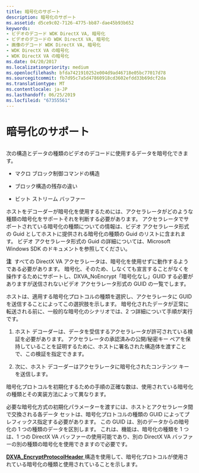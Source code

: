 ```yaml
---
title: 暗号化のサポート
description: 暗号化のサポート
ms.assetid: d5ce9c02-7126-4775-bb87-dae45b93b652
keywords:
- ビデオのデコード WDK DirectX VA, 暗号化
- ビデオのデコードの WDK DirectX VA, 暗号化
- 画像のデコード WDK DirectX VA, 暗号化
- WDK DirectX VA の暗号化
- WDK DirectX VA の暗号化
ms.date: 04/20/2017
ms.localizationpriority: medium
ms.openlocfilehash: bfda7421910252e004d9ad46718e05bc77017d78
ms.sourcegitcommit: fb7d95c7a5d47860918cd3602efdd33b69dcf2da
ms.translationtype: MT
ms.contentlocale: ja-JP
ms.lasthandoff: 06/25/2019
ms.locfileid: "67355561"
---
```

# <a name="encryption-support"></a>暗号化のサポート


## <span id="ddk_encryption_support_gg"></span><span id="DDK_ENCRYPTION_SUPPORT_GG"></span>


次の構造とデータの種類のビデオのデコードに使用するデータを暗号化できます。

-   マクロ ブロック制御コマンドの構造

-   ブロック構造の残存の違い

-   ビット ストリーム バッファー

ホストをデコーダーが暗号化を使用するためには、アクセラレータがどのような種類の暗号化をサポートそれを判断する必要があります。 アクセラレータでサポートされている暗号化の種類についての情報は、ビデオ アクセラレータ形式の Guid としてホストに提供される暗号化の種類の Guid のリストに含まれます。 ビデオ アクセラレータ形式の Guid の詳細については、Microsoft Windows SDK のドキュメントを参照してください。

**注**  すべての DirectX VA アクセラレータは、暗号化を使用せずに動作するようである必要があります。 暗号化、そのため、しなくても宣言することがなくを操作するためにサポートし、DXVA\_NoEncrypt「暗号化なし」GUID する必要がありますが送信されないビデオ アクセラレータ形式の GUID の一覧でします。

 

ホストは、適用する暗号化プロトコルの種類を選択し、アクセラレータに GUID を送信することによってこの選択肢を示します。 暗号化されたデータが正常に転送される前に、一般的な暗号化のシナリオでは、2 つ詳細について手順が実行です。

1.  ホスト デコーダーは、データを受信するアクセラレータが許可されている検証を必要があります。 アクセラレータの承認済みの公開/秘密キー ペアを保持していることを証明するために、ホストに署名された構造体を渡すことで、この検証を指定できます。

2.  次に、ホスト デコーダーはアクセラレータに暗号化されたコンテンツ キーを送信します。

暗号化プロトコルを初期化するための手順の正確な数は、使用されている暗号化の種類とその実装方法によって異なります。

必要な暗号化方式の初期化パラメーターを渡すには、ホストとアクセラレータ間で交換される各データ セットは、暗号化プロトコルの種類の GUID によってプレフィックス指定する必要があります。 この GUID は、別のデータからの暗号化の 1 つの種類のデータを区別します。 これは、機能は、暗号化の種類を 1 つは、1 つの DirectX VA バッファーの使用可能であり、別の DirectX VA バッファーの別の種類の暗号化を使用できますので必要です。

[ **DXVA\_EncryptProtocolHeader** ](https://docs.microsoft.com/windows-hardware/drivers/ddi/content/dxva/ns-dxva-_dxva_encryptprotocolheader)構造を使用して、暗号化プロトコルが使用されている暗号化の種類と使用されていることを示します。

 

 





